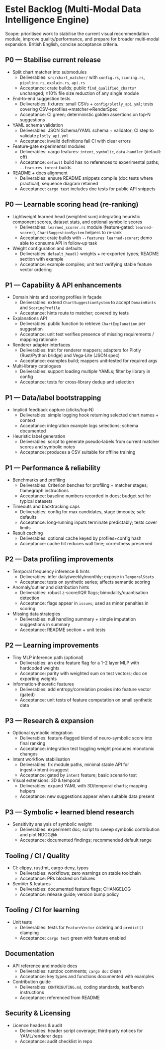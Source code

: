 # Estel Backlog (Multi‑Modal Data Intelligence Engine)

Scope: prioritised work to stabilise the current visual recommendation module, improve quality/performance, and prepare for broader multi‑modal expansion. British English, concise acceptance criteria.

## P0 — Stabilise current release

- Split chart matcher into submodules
  - Deliverables: `src/chart_matcher/` with `config.rs`, `scoring.rs`, `pipeline.rs`, `explain.rs`, `api.rs`
  - Acceptance: crate builds; public `find_qualified_charts*` unchanged; ≥10% file size reduction of any single module
- End‑to‑end suggestion tests
  - Deliverables: fixtures: small CSVs + `config/plotly_api.yml`; tests covering CSV→profiles→matcher→RenderSpec
  - Acceptance: CI green; deterministic golden assertions on top‑N suggestions
- YAML schema validation
  - Deliverables: JSON Schema/YAML schema + validator; CI step to validate `plotly_api.yml`
  - Acceptance: invalid definitions fail CI with clear errors
- Feature‑gate experimental modules
  - Deliverables: cargo features: `intent`, `symbolic`, `data-handler` (default: off)
  - Acceptance: `default` build has no references to experimental paths; `--features intent` builds
- README + docs alignment
  - Deliverables: ensure README snippets compile (doc tests where practical); sequence diagram retained
  - Acceptance: `cargo test` includes doc tests for public API snippets

## P0 — Learnable scoring head (re‑ranking)

- Lightweight learned head (weighted sum) integrating heuristic component scores, dataset stats, and optional symbolic scores
  - Deliverables: `learned_scorer.rs` module (feature‑gated: `learned-scorer`), `ChartSuggestionSystem` helpers to re‑rank
  - Acceptance: crate builds with `--features learned-scorer`; demo able to consume API in follow‑up task
- Weight configuration and defaults
  - Deliverables: `default_head()` weights + re‑exported types; README section with example
  - Acceptance: example compiles; unit test verifying stable feature vector ordering

## P1 — Capability & API enhancements

- Domain hints and scoring profiles in façade
  - Deliverables: extend `ChartSuggestionSystem` to accept `DomainHints` and `ScoringProfile`
  - Acceptance: hints route to matcher; covered by tests
- Explanations API
  - Deliverables: public function to retrieve `ChartExplanation` per suggestion
  - Acceptance: unit test verifies presence of missing requirements / mapping rationale
- Renderer adapter interfaces
  - Deliverables: trait for renderer mappers; adapters for Plotly (Rust/Python bridge) and Vega‑Lite (JSON spec)
  - Acceptance: examples build; mappers unit‑tested for required args
- Multi‑library catalogues
  - Deliverables: support loading multiple YAMLs; filter by library in config
  - Acceptance: tests for cross‑library dedup and selection

## P1 — Data/label bootstrapping

- Implicit feedback capture (clicks/top‑N)
  - Deliverables: simple logging hook returning selected chart names + context
  - Acceptance: integration example logs selections; schema documented
- Heuristic label generation
  - Deliverables: script to generate pseudo‑labels from current matcher scores and symbolic notes
  - Acceptance: produces a CSV suitable for offline training

## P1 — Performance & reliability

- Benchmarks and profiling
  - Deliverables: Criterion benches for profiling + matcher stages; flamegraph instructions
  - Acceptance: baseline numbers recorded in docs; budget set for typical datasets
- Timeouts and backtracking caps
  - Deliverables: config for max candidates, stage timeouts; safe defaults
  - Acceptance: long‑running inputs terminate predictably; tests cover limits
- Result caching
  - Deliverables: optional cache keyed by profiles+config hash
  - Acceptance: cache hit reduces wall time; correctness preserved

## P2 — Data profiling improvements

- Temporal frequency inference & hints
  - Deliverables: infer daily/weekly/monthly; expose in `TemporalStats`
  - Acceptance: tests on synthetic series; affects semantic scoring
- Anomaly/outlier and distribution hints
  - Deliverables: robust z‑score/IQR flags; bimodality/quantisation detection
  - Acceptance: flags appear in `issues`; used as minor penalties in scoring
- Missing data strategies
  - Deliverables: null handling summary + simple imputation suggestions in summary
  - Acceptance: README section + unit tests

## P2 — Learning improvements

- Tiny MLP inference path (optional)
  - Deliverables: an extra feature flag for a 1–2 layer MLP with hardcoded weights
  - Acceptance: parity with weighted sum on test vectors; doc on exporting weights
- Information‑theoretic features
  - Deliverables: add entropy/correlation proxies into feature vector (gated)
  - Acceptance: unit tests of feature computation on small synthetic data

## P3 — Research & expansion

- Optional symbolic integration
  - Deliverables: feature‑flagged blend of neuro‑symbolic score into final ranking
  - Acceptance: integration test toggling weight produces monotonic changes
- Intent workflow stabilisation
  - Deliverables: fix module paths, minimal stable API for ingest→intent→suggest
  - Acceptance: gated by `intent` feature; basic scenario test
- Visual extensions: 3D & temporal
  - Deliverables: expand YAML with 3D/temporal charts; mapping helpers
  - Acceptance: new suggestions appear when suitable data present

## P3 — Symbolic + learned blend research

- Sensitivity analysis of symbolic weight
  - Deliverables: experiment doc; script to sweep symbolic contribution and plot NDCG@k
  - Acceptance: documented findings; recommended default range

## Tooling / CI / Quality

- CI: clippy, rustfmt, cargo‑deny, typos
  - Deliverables: workflows; zero warnings on stable toolchain
  - Acceptance: PRs blocked on failures
- SemVer & features
  - Deliverables: documented feature flags; CHANGELOG
  - Acceptance: release guide; version bump policy

## Tooling / CI for learning

- Unit tests
  - Deliverables: tests for `FeatureVector` ordering and `predict()` clamping
  - Acceptance: `cargo test` green with feature enabled

## Documentation

- API reference and module docs
  - Deliverables: rustdoc comments; `cargo doc` clean
  - Acceptance: key types and functions documented with examples
- Contribution guide
  - Deliverables: `CONTRIBUTING.md`, coding standards, test/bench instructions
  - Acceptance: referenced from README

## Security & Licensing

- Licence headers & audit
  - Deliverables: header script coverage; third‑party notices for YAML/renderer deps
  - Acceptance: audit checklist in repo
